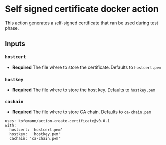 # Self signed certificate docker action

This action generates a self-signed certificate that can be used
during test phase.

## Inputs

### `hostcert`

- **Required** The file where to store the certificate. Defaults to `hostcert.pem`

### `hostkey`

- **Required** The file where to store the host key. Defaults to `hostkey.pem`

### `cachain`

- **Required** The file where to store CA chain. Defaults to `ca-chain.pem`

```
uses: kofemann/action-create-certificate@v0.0.1
with:
  hostcert: 'hostcert.pem'
  hostkey:  'hostkey.pem'
  cachain: 'ca-chain.pem'
```
